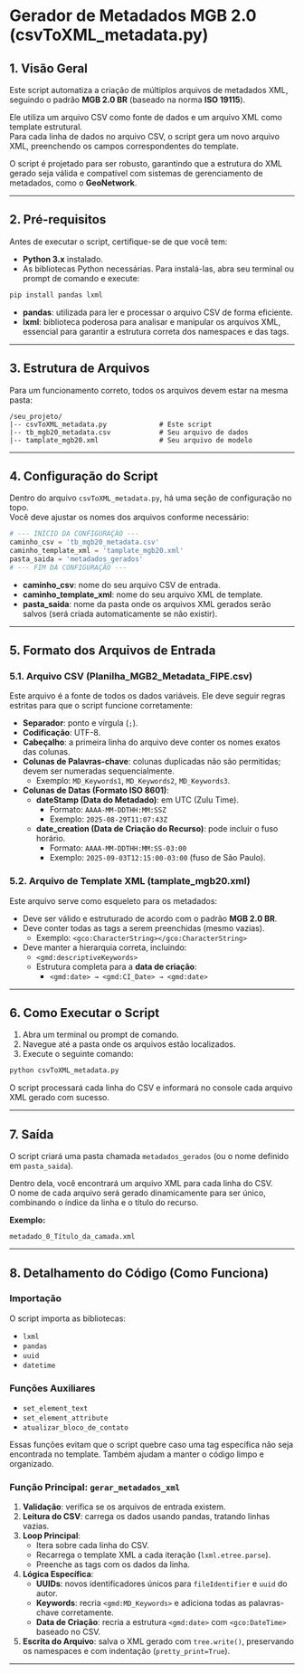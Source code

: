 # Gerador de Metadados MGB 2.0 (csvToXML_metadata.py)

## 1. Visão Geral
Este script automatiza a criação de múltiplos arquivos de metadados XML, seguindo o padrão **MGB 2.0 BR** (baseado na norma **ISO 19115**).  

Ele utiliza um arquivo CSV como fonte de dados e um arquivo XML como template estrutural.  
Para cada linha de dados no arquivo CSV, o script gera um novo arquivo XML, preenchendo os campos correspondentes do template.  

O script é projetado para ser robusto, garantindo que a estrutura do XML gerado seja válida e compatível com sistemas de gerenciamento de metadados, como o **GeoNetwork**.

---

## 2. Pré-requisitos
Antes de executar o script, certifique-se de que você tem:

- **Python 3.x** instalado.  
- As bibliotecas Python necessárias. Para instalá-las, abra seu terminal ou prompt de comando e execute:

```bash
pip install pandas lxml
```

- **pandas**: utilizada para ler e processar o arquivo CSV de forma eficiente.  
- **lxml**: biblioteca poderosa para analisar e manipular os arquivos XML, essencial para garantir a estrutura correta dos namespaces e das tags.  

---

## 3. Estrutura de Arquivos
Para um funcionamento correto, todos os arquivos devem estar na mesma pasta:

```
/seu_projeto/
|-- csvToXML_metadata.py             # Este script
|-- tb_mgb20_metadata.csv            # Seu arquivo de dados
|-- tamplate_mgb20.xml               # Seu arquivo de modelo
```

---

## 4. Configuração do Script
Dentro do arquivo `csvToXML_metadata.py`, há uma seção de configuração no topo.  
Você deve ajustar os nomes dos arquivos conforme necessário:

```python
# --- INÍCIO DA CONFIGURAÇÃO ---
caminho_csv = 'tb_mgb20_metadata.csv'
caminho_template_xml = 'tamplate_mgb20.xml'
pasta_saida = 'metadados_gerados'
# --- FIM DA CONFIGURAÇÃO ---
```

- **caminho_csv**: nome do seu arquivo CSV de entrada.  
- **caminho_template_xml**: nome do seu arquivo XML de template.  
- **pasta_saida**: nome da pasta onde os arquivos XML gerados serão salvos (será criada automaticamente se não existir).  

---

## 5. Formato dos Arquivos de Entrada

### 5.1. Arquivo CSV (Planilha_MGB2_Metadata_FIPE.csv)
Este arquivo é a fonte de todos os dados variáveis. Ele deve seguir regras estritas para que o script funcione corretamente:

- **Separador**: ponto e vírgula (`;`).  
- **Codificação**: UTF-8.  
- **Cabeçalho**: a primeira linha do arquivo deve conter os nomes exatos das colunas.  
- **Colunas de Palavras-chave**: colunas duplicadas não são permitidas; devem ser numeradas sequencialmente.  
  - Exemplo: `MD_Keywords1`, `MD_Keywords2`, `MD_Keywords3`.  
- **Colunas de Datas (Formato ISO 8601)**:  
  - **dateStamp (Data do Metadado)**: em UTC (Zulu Time).  
    - Formato: `AAAA-MM-DDTHH:MM:SSZ`  
    - Exemplo: `2025-08-29T11:07:43Z`  
  - **date_creation (Data de Criação do Recurso)**: pode incluir o fuso horário.  
    - Formato: `AAAA-MM-DDTHH:MM:SS-03:00`  
    - Exemplo: `2025-09-03T12:15:00-03:00` (fuso de São Paulo).  

### 5.2. Arquivo de Template XML (tamplate_mgb20.xml)
Este arquivo serve como esqueleto para os metadados:

- Deve ser válido e estruturado de acordo com o padrão **MGB 2.0 BR**.  
- Deve conter todas as tags a serem preenchidas (mesmo vazias).  
  - Exemplo: `<gco:CharacterString></gco:CharacterString>`  
- Deve manter a hierarquia correta, incluindo:  
  - `<gmd:descriptiveKeywords>`  
  - Estrutura completa para a **data de criação**:  
    - `<gmd:date> → <gmd:CI_Date> → <gmd:date>`

---

## 6. Como Executar o Script
1. Abra um terminal ou prompt de comando.  
2. Navegue até a pasta onde os arquivos estão localizados.  
3. Execute o seguinte comando:

```bash
python csvToXML_metadata.py
```

O script processará cada linha do CSV e informará no console cada arquivo XML gerado com sucesso.

---

## 7. Saída
O script criará uma pasta chamada `metadados_gerados` (ou o nome definido em `pasta_saida`).  

Dentro dela, você encontrará um arquivo XML para cada linha do CSV.  
O nome de cada arquivo será gerado dinamicamente para ser único, combinando o índice da linha e o título do recurso.

**Exemplo:**
```
metadado_0_Título_da_camada.xml
```

---

## 8. Detalhamento do Código (Como Funciona)

### Importação
O script importa as bibliotecas:
- `lxml`  
- `pandas`  
- `uuid`  
- `datetime`

### Funções Auxiliares
- `set_element_text`  
- `set_element_attribute`  
- `atualizar_bloco_de_contato`  

Essas funções evitam que o script quebre caso uma tag específica não seja encontrada no template. Também ajudam a manter o código limpo e organizado.

### Função Principal: `gerar_metadados_xml`
1. **Validação**: verifica se os arquivos de entrada existem.  
2. **Leitura do CSV**: carrega os dados usando pandas, tratando linhas vazias.  
3. **Loop Principal**:  
   - Itera sobre cada linha do CSV.  
   - Recarrega o template XML a cada iteração (`lxml.etree.parse`).  
   - Preenche as tags com os dados da linha.  
4. **Lógica Específica**:  
   - **UUIDs**: novos identificadores únicos para `fileIdentifier` e `uuid` do autor.  
   - **Keywords**: recria `<gmd:MD_Keywords>` e adiciona todas as palavras-chave corretamente.  
   - **Data de Criação**: recria a estrutura `<gmd:date>` com `<gco:DateTime>` baseado no CSV.  
5. **Escrita do Arquivo**: salva o XML gerado com `tree.write()`, preservando os namespaces e com indentação (`pretty_print=True`).  

---
